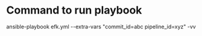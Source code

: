 # Command to run playbook

ansible-playbook efk.yml --extra-vars "commit_id=abc pipeline_id=xyz" -vv
